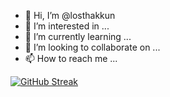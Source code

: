- 👋 Hi, I’m @losthakkun
- 👀 I’m interested in ...
- 🌱 I’m currently learning ...
- 💞️ I’m looking to collaborate on ...
- 📫 How to reach me ...

[![GitHub Streak](https://github-readme-streak-stats.herokuapp.com?user=losthakkun&theme=dark&date_format=M%20j%5B%2C%20Y%5D)](https://git.io/streak-stats)

<!---
losthakkun/losthakkun is a ✨ special ✨ repository because its `README.md` (this file) appears on your GitHub profile.
You can click the Preview link to take a look at your changes.
--->
